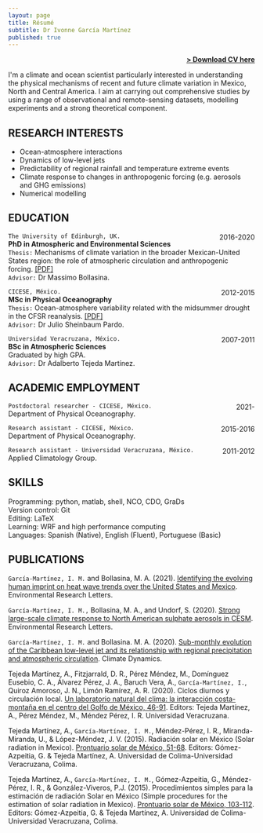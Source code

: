 ```yaml
---
layout: page
title: Résumé
subtitle: Dr Ivonne García Martínez 
published: true
---
```


<span style="float: right; "><a href="{{ '/assets/resume.pdf' | prepend: site.baseurl }}"><strong>> Download CV here</strong></a> </span>
<br>

I'm a climate and ocean scientist particularly interested in understanding the physical mechanisms of recent and future climate variation in Mexico, North and Central America. I aim at carrying out comprehensive studies by using a range of observational and remote-sensing datasets, modelling experiments and a strong theoretical component.

## RESEARCH INTERESTS
- Ocean-atmosphere interactions
- Dynamics of low-level jets 
- Predictability of regional rainfall and temperature extreme events
- Climate response to changes in anthropogenic forcing (e.g. aerosols and GHG emissions)
- Numerical modelling

## EDUCATION

```The University of Edinburgh, UK. ```<span style="float: right; ">2016-2020</span>  
**PhD in Atmospheric and Environmental Sciences**  
```Thesis:``` Mechanisms of climate variation in the broader Mexican-United States region: the role of atmospheric circulation and anthropogenic forcing. [[PDF]](https://drive.google.com/file/d/1f41GhibsxOe2MVPTxbx3On74qJwC4I0T/view?usp=sharing)
<br>```Advisor:``` Dr Massimo Bollasina. 
 
```CICESE, México.``` <span style="float: right; ">2012-2015</span>  
**MSc in Physical Oceanography**  
```Thesis:``` Ocean-atmosphere variability related with the midsummer drought in the CFSR reanalysis. [[PDF]](https://cicese.repositorioinstitucional.mx/jspui/handle/1007/1238)
<br>```Advisor:``` Dr Julio Sheinbaum Pardo.

```Universidad Veracruzana, México.``` <span style="float: right; ">2007-2011</span>  
**BSc in Atmospheric Sciences**  
Graduated by high GPA.
<br>```Advisor:``` Dr Adalberto Tejeda Martínez.

## ACADEMIC EMPLOYMENT

```Postdoctoral researcher - CICESE, México.``` <span style="float: right; ">2021-    </span>  <br>Department of Physical Oceanography.  


```Research assistant - CICESE, México.``` <span style="float: right; ">2015-2016</span>  
 Department of Physical Oceanography. 


```Research assistant - Universidad Veracruzana, México.``` <span style="float: right; ">2011-2012</span>  
 Applied Climatology Group.  


## SKILLS
Programming: python, matlab, shell, NCO, CDO, GraDs
<br>Version control: Git
<br>Editing: LaTeX
<br>Learning: WRF and high performance computing
<br>Languages:  Spanish (Native), English (Fluent), Portuguese (Basic)

## PUBLICATIONS

```García-Martínez, I. M.``` and Bollasina, M. A. (2021). [Identifying the evolving human imprint on heat wave trends over the United States and Mexico](https://iopscience.iop.org/article/10.1088/1748-9326/ac1edb). Environmental Research Letters.

```García-Martínez, I. M.,``` Bollasina, M. A., and Undorf, S. (2020). [Strong large-scale climate
response to North American sulphate aerosols in CESM](https://iopscience.iop.org/article/10.1088/1748-9326/abbe45). Environmental Research Letters.

```García-Martínez, I. M.``` and Bollasina. M. A. (2020). [Sub-monthly evolution of the Caribbean low-level jet and its relationship with regional precipitation and atmospheric circulation](https://link.springer.com/article/10.1007/s00382-020-05237-y). Climate Dynamics.

Tejeda Martínez, A., Fitzjarrald, D. R., Pérez Méndez, M., Domínguez Eusebio, C. A., Álvarez Pérez, J. A., Baruch Vera, A., ```García-Martínez, I.```, Quiroz Amoroso, J. N., Limón Ramírez, A. R. (2020). Ciclos diurnos y circulación local. [Un laboratorio natural del clima: la interacción costa-montaña en el centro del Golfo de México, 46-91](http://libros.uv.mx/index.php/UV/catalog/book/QC021). Editors: Tejeda Martínez, A., Pérez Méndez, M., Méndez Pérez, I. R. Universidad Veracruzana.

Tejeda Martínez, A., ```García-Martínez, I. M.```, Méndez-Pérez, I. R., Miranda-Miranda, U., & López-Méndez, J. V. (2015). Radiación solar en México (Solar radiation in Mexico). [Prontuario solar de México, 51-68](http://ww.ucol.mx/content/publicacionesenlinea/adjuntos/Prontuario-solar-de-Mexico-(noviembre-de-2015)_6.pdf). Editors: Gómez-Azpeitia, G. & Tejeda Martínez, A. Universidad de Colima-Universidad Veracruzana, Colima.

Tejeda Martínez, A., ```García-Martínez, I. M.```, Gómez-Azpeitia, G., Méndez-Pérez, I. R., & González-Viveros, P.J. (2015). Procedimientos simples para la estimación de radiación Solar en México (Simple procedures for the estimation of solar radiation in Mexico). [Prontuario solar de México, 103-112](http://ww.ucol.mx/content/publicacionesenlinea/adjuntos/Prontuario-solar-de-Mexico-(noviembre-de-2015)_6.pdf). Editors: Gómez-Azpeitia, G. & Tejeda Martínez, A. Universidad de Colima-Universidad Veracruzana, Colima.


